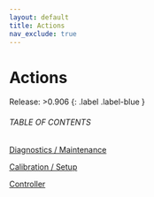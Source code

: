 ```yaml
---
layout: default
title: Actions
nav_exclude: true
---
```


# Actions

Release: >0.906
{: .label .label-blue }

###### TABLE OF CONTENTS

[Diagnostics / Maintenance](assets/Actions/Diagnostics-Maintenance/index.md)  

[Calibration / Setup](assets/Actions/Calibration-Setup/index.md)  

[Controller](assets/Actions/Controller/index.md)  

    

  



